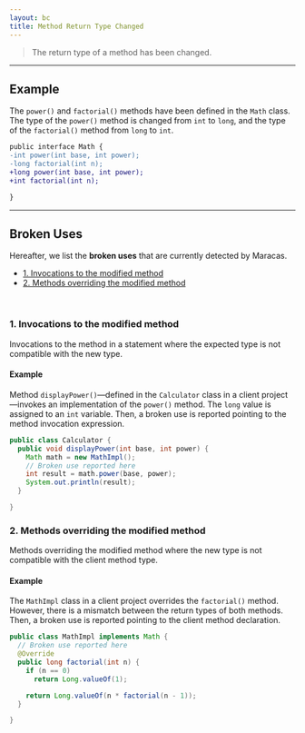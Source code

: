 ```yaml
---
layout: bc
title: Method Return Type Changed
---
```


> The return type of a method has been changed.

---

## Example
The `power()` and `factorial()` methods have been defined in the `Math` class.
The type of the `power()` method is changed from `int` to `long`, and the type of the `factorial()` method from `long` to `int`.

```diff
public interface Math {
-int power(int base, int power);
-long factorial(int n);
+long power(int base, int power);
+int factorial(int n);

}
```

---

## Broken Uses
Hereafter, we list the **broken uses** that are currently detected by Maracas.

- [1. Invocations to the modified method](#case-1)
- [2. Methods overriding the modified method](#case-2)

<br>

### 1. Invocations to the modified method <a name="case-1"></a>
Invocations to the method in a statement where the expected type is not compatible with the new type.

#### Example
Method `displayPower()`—defined in the `Calculator` class in a client project—invokes an implementation of the `power()` method.
The `long` value is assigned to an `int` variable.
Then, a broken use is reported pointing to the method invocation expression.

```java
public class Calculator {
  public void displayPower(int base, int power) {
    Math math = new MathImpl();
    // Broken use reported here
    int result = math.power(base, power);
    System.out.println(result);
  }

}
```


### 2. Methods overriding the modified method <a name="case-1"></a>
Methods overriding the modified method where the new type is not compatible with the client method type.

#### Example
The `MathImpl` class in a client project overrides the `factorial()` method.
However, there is a mismatch between the return types of both methods.
Then, a broken use is reported pointing to the client method declaration.

```java
public class MathImpl implements Math {
  // Broken use reported here
  @Override
  public long factorial(int n) {
    if (n == 0)
      return Long.valueOf(1);

    return Long.valueOf(n * factorial(n - 1));
  }

}
```
